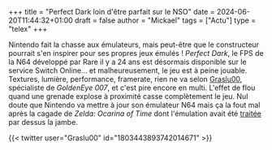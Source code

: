 +++
title = "Perfect Dark loin d'être parfait sur le NSO"
date = 2024-06-20T11:44:32+01:00
draft = false
author = "Mickael"
tags = ["Actu"]
type = "telex"
+++ 

Nintendo fait la chasse aux émulateurs, mais peut-être que le constructeur pourrait s'en inspirer pour ses propres jeux émulés ! *Perfect Dark*, le FPS de la N64 développé par Rare il y a 24 ans est désormais disponible sur le service Switch Online… et malheureusement, le jeu est à peine jouable. Textures, lumière, performance, framerate, rien ne va selon [Graslu00](https://x.com/Graslu00/status/1803442753654698123), spécialiste de *GoldenEye 007*, et c'est pire encore en multi. L'effet de flou quand une grenade explose à proximité casse complètement le jeu. Nul doute que Nintendo va mettre à jour son émulateur N64 mais ça la fout mal après la cagade de *Zelda: Ocarina of Time* dont l'émulation avait été [traitée](https://www.nintendolife.com/news/2022/01/video-nintendo-fixed-the-water-emulation-in-ocarina-of-time-on-switch) par dessus la jambe.

{{< twitter user="Graslu00" id="1803443893742014671" >}}
